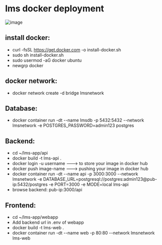 # lms docker deployment
![image](https://nordicapis.com/wp-content/uploads/Docker-API-infographic-container-devops-nordic-apis.png)

## install docker:
- curl -fsSL https://get.docker.com -o install-docker.sh
- sudo sh install-docker.sh
- sudo usermod -aG docker ubuntu
- newgrp docker

## docker network: 

- docker network create -d bridge lmsnetwork

## Database: 
- docker container run -dt --name lmsdb -p 5432:5432 --network lmsnetwork -e POSTGRES_PASSWORD=admin123 postgres

## Backend:

- cd ~/lms-app/api
- docker build -t lms-api .
- docker login -u username   ---> to store your image in docker hub
- docker push image-name     ---> pushing your image in docker hub
- docker container run -dt --name api -p 3000:3000 --network lmsnetwork -e DATABASE_URL=postgresql://postgres:admin123@pub-ip:5432/postgres -e PORT=3000 -e MODE=local lms-api
- browse backend: pub-ip:3000/api

## Frontend:

- cd ~/lms-app/webapp
- Add backend url in .env of webapp 
- docker build -t lms-web .
- docker container run -dt --name web -p 80:80 --network lmsnetwork lms-web
